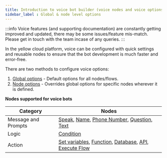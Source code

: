 ```yaml
---
title: Introduction to voice bot builder (voice nodes and voice options (global and node level)
sidebar_label : Global & node level options 
---
```


:::info
Voice features (and supporting documentation) are constantly getting improved and updated, there may be some issues/feature mis-match. 
Please get in touch with the team incase of any queries.
:::

In the yellow cloud platform, voice can be configured with quick settings and reusable nodes to ensure that the bot development is much faster and error-free. 


There are two methods to configure voice options:

1. [Global options](https://docs.yellow.ai/docs/platform_concepts/studio/tools#25-voice) - Default options for all nodes/flows.
2. [Node options](https://docs.yellow.ai/docs/platform_concepts/studio/build/nodes#32-configure-node-for-a-voice-bot) - Overrides global options for specific nodes wherever it is defined.

**Nodes supported for voice bots**


| Category            | Nodes                                     |
| ------------------- | ----------------------------------------- |
| Message and Prompts | [Speak](https://docs.yellow.ai/docs/platform_concepts/studio/build/nodes/prompt-nodes/#speak), [Name](https://docs.yellow.ai/docs/platform_concepts/studio/build/nodes/prompt-nodes/#11-name), [Phone Number](https://docs.yellow.ai/docs/platform_concepts/studio/build/nodes/prompt-nodes/#12-phone), [Question](https://docs.yellow.ai/docs/platform_concepts/studio/build/nodes/prompt-nodes/#21-question), [Text](https://docs.yellow.ai/docs/platform_concepts/studio/build/nodes/message-nodes#1-text) |
| Logic               | [Condition](https://docs.yellow.ai/docs/platform_concepts/studio/build/nodes/logic-nodes#1-condition)                                 |
|    Action                 |   [Set variables](https://docs.yellow.ai/docs/platform_concepts/studio/build/nodes/action-nodes#22-variables), [Function](https://docs.yellow.ai/docs/platform_concepts/studio/build/nodes/action-nodes#24-function), [Database](https://docs.yellow.ai/docs/platform_concepts/studio/build/nodes/action-nodes#23-database), [API](https://docs.yellow.ai/docs/platform_concepts/studio/build/nodes/action-nodes#21-api), [Execute Flow](https://docs.yellow.ai/docs/platform_concepts/studio/build/nodes/action-nodes#15-execute-flow)     |


